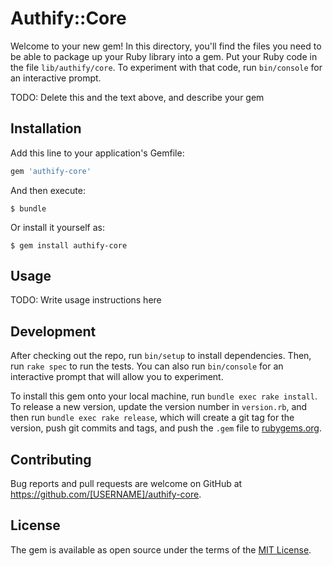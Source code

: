 # Authify::Core

Welcome to your new gem! In this directory, you'll find the files you need to be able to package up your Ruby library into a gem. Put your Ruby code in the file `lib/authify/core`. To experiment with that code, run `bin/console` for an interactive prompt.

TODO: Delete this and the text above, and describe your gem

## Installation

Add this line to your application's Gemfile:

```ruby
gem 'authify-core'
```

And then execute:

    $ bundle

Or install it yourself as:

    $ gem install authify-core

## Usage

TODO: Write usage instructions here

## Development

After checking out the repo, run `bin/setup` to install dependencies. Then, run `rake spec` to run the tests. You can also run `bin/console` for an interactive prompt that will allow you to experiment.

To install this gem onto your local machine, run `bundle exec rake install`. To release a new version, update the version number in `version.rb`, and then run `bundle exec rake release`, which will create a git tag for the version, push git commits and tags, and push the `.gem` file to [rubygems.org](https://rubygems.org).

## Contributing

Bug reports and pull requests are welcome on GitHub at https://github.com/[USERNAME]/authify-core.


## License

The gem is available as open source under the terms of the [MIT License](http://opensource.org/licenses/MIT).


